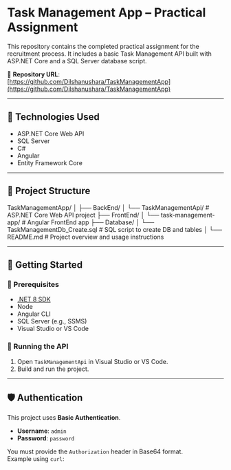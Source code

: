 # Task Management App – Practical Assignment

This repository contains the completed practical assignment for the recruitment process. It includes a basic Task Management API built with ASP.NET Core and a SQL Server database script.

🔗 **Repository URL**: [https://github.com/Dilshanushara/TaskManagementApp](https://github.com/Dilshanushara/TaskManagementApp)

---

## 🔧 Technologies Used

- ASP.NET Core Web API
- SQL Server
- C#
- Angular
- Entity Framework Core


---

## 📁 Project Structure
TaskManagementApp/
│
├── BackEnd/
│ └── TaskManagementApi/ # ASP.NET Core Web API project
├── FrontEnd/
│ └── task-management-app/ # Angular FrontEnd app
├── Database/
│ └── TaskManagementDb_Create.sql # SQL script to create DB and tables
│
└── README.md # Project overview and usage instructions




---

## 🚀 Getting Started

### 🔹 Prerequisites

- [.NET 8 SDK](https://dotnet.microsoft.com/download)
- Node
- Angular CLI
- SQL Server (e.g., SSMS)
- Visual Studio or VS Code

### 🔹 Running the API

1. Open `TaskManagementApi` in Visual Studio or VS Code.
2. Build and run the project.

---

## 🛡️ Authentication

This project uses **Basic Authentication**.

- **Username**: `admin`  
- **Password**: `password`

You must provide the `Authorization` header in Base64 format.  
Example using `curl`:



